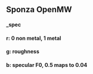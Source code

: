 ## Sponza OpenMW


#### _spec 
#### r: 0 non metal, 1 metal 
#### g: roughness 
#### b: specular F0, 0.5 maps to 0.04 

